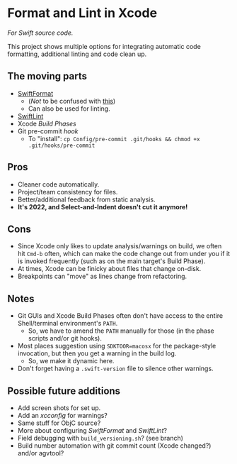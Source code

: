 # Format and Lint in Xcode

_For Swift source code._

This project shows multiple options for integrating automatic code formatting, additional linting and code clean up. 

## The moving parts

- [SwiftFormat](https://github.com/nicklockwood/SwiftFormat)
	- (_Not_ to be confused with [this](https://github.com/apple/swift-format))
	- Can also be used for linting. 
- [SwiftLint](https://github.com/realm/SwiftLint)
- Xcode _Build Phases_
- Git pre-commit _hook_
	- To "install": `cp Config/pre-commit .git/hooks && chmod +x .git/hooks/pre-commit`

## Pros

- Cleaner code automatically. 
- Project/team consistency for files. 
- Better/additional feedback from static analysis. 
- **It's 2022, and Select-and-Indent doesn't cut it anymore!**

## Cons

- Since Xcode only likes to update analysis/warnings on build, we often hit `Cmd-b` often, which can make the code change out from under you if it is invoked frequently (such as on the main target's Build Phase).
- At times, Xcode can be finicky about files that change on-disk. 
- Breakpoints can "move" as lines change from refactoring. 

## Notes

- Git GUIs and Xcode Build Phases often don't have access to the entire Shell/terminal environment's `PATH`. 
    - So, we have to amend the `PATH` manually for those (in the phase scripts and/or git hooks).
- Most places suggestion using `SDKTOOR=macosx` for the package-style invocation, but then you get a warning in the build log.
	- So, we make it dynamic here. 
- Don't forget having a `.swift-version` file to silence other warnings. 

## Possible future additions

- Add screen shots for set up.
- Add an _xcconfig_ for warnings?
- Same stuff for ObjC source?
- More about configuring _SwiftFormat_ and _SwiftLint_?
- Field debugging with `build_versioning.sh`? (see branch)
- Build number automation with git commit count (Xcode changed?) and/or agvtool?

